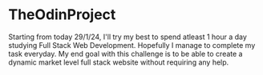# TheOdinProject
Starting from today 29/1/24, I'll try my best to spend atleast 1 hour a day studying Full Stack Web Development. Hopefully I manage to complete my task everyday. My end goal with this challenge is to be able to create a dynamic market level full stack website without requiring any help. 
